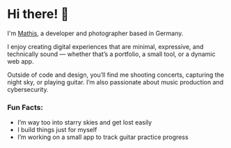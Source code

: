 # Hi there! 👋

I'm [Mathis](https://mattytr.dev), a developer and photographer based in Germany.

I enjoy creating digital experiences that are minimal, expressive, and technically sound — whether that’s a portfolio, a small tool, or a dynamic web app.

Outside of code and design, you’ll find me shooting concerts, capturing the night sky, or playing guitar. I’m also passionate about music production and cybersecurity.

### Fun Facts:
- I’m way too into starry skies and get lost easily 
- I build things just for myself 
- I’m working on a small app to track guitar practice progress
